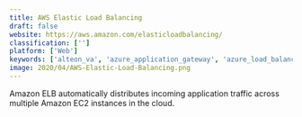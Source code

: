 ```yaml
---
title: AWS Elastic Load Balancing
draft: false 
website: https://aws.amazon.com/elasticloadbalancing/
classification: ['']
platform: ['Web']
keywords: ['alteon_va', 'azure_application_gateway', 'azure_load_balancer', 'azure_traffic_manager', 'barracuda_load_balancer_adc', 'control-m_for_mainframe', 'envoy', 'goodrx', 'google_cloud_load_balancing', 'netflix_eureka', 'oracle_cloud_infrastructure_load_balancing', 'rackspace_load_balancers', 'rancher', 'santricity_software', 'scalearc', 'snapt', 'traefik', 'zevenet', 'inetfusion']
image: 2020/04/AWS-Elastic-Load-Balancing.png
---
```

Amazon ELB automatically distributes incoming application traffic across multiple Amazon EC2 instances in the cloud.